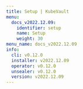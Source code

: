 ```yaml
---
title: Setup | KubeVault
menu:
  docs_v2022.12.09:
    identifier: setup
    name: Setup
    weight: 30
menu_name: docs_v2022.12.09
info:
  cli: v0.12.0
  installer: v2022.12.09
  operator: v0.12.0
  unsealer: v0.12.0
  version: v2022.12.09
---
```


